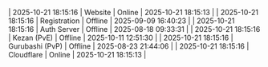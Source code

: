 | 2025-10-21 18:15:16 | Website | Online | 2025-10-21 18:15:13 |
| 2025-10-21 18:15:16 | Registration | Offline | 2025-09-09 16:40:23 |
| 2025-10-21 18:15:16 | Auth Server | Offline | 2025-08-18 09:33:31 |
| 2025-10-21 18:15:16 | Kezan (PvE) | Offline | 2025-10-11 12:51:30 |
| 2025-10-21 18:15:16 | Gurubashi (PvP) | Offline | 2025-08-23 21:44:06 |
| 2025-10-21 18:15:16 | Cloudflare | Online | 2025-10-21 18:15:13 |
